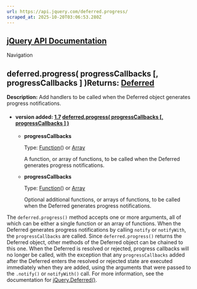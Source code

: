 ```yaml
---
url: https://api.jquery.com/deferred.progress/
scraped_at: 2025-10-20T03:06:53.280Z
---
```


## [jQuery API Documentation](https://jquery.com/ "jQuery API Documentation")

Navigation

## deferred.progress( progressCallbacks \[, progressCallbacks \] )Returns: [Deferred](http://api.jquery.com/Types/\#Deferred)

**Description:** Add handlers to be called when the Deferred object generates progress notifications.

- #### version added: [1.7](https://api.jquery.com/category/version/1.7/) [deferred.progress( progressCallbacks \[, progressCallbacks \] )](https://api.jquery.com/deferred.progress/\#deferred-progress-progressCallbacks-progressCallbacks)

  - **progressCallbacks**

    Type: [Function](http://api.jquery.com/Types/#Function)() or [Array](http://api.jquery.com/Types/#Array)


     A function, or array of functions, to be called when the Deferred generates progress notifications.


  - **progressCallbacks**

    Type: [Function](http://api.jquery.com/Types/#Function)() or [Array](http://api.jquery.com/Types/#Array)


     Optional additional functions, or arrays of functions, to be called when the Deferred generates progress notifications.

The `deferred.progress()` method accepts one or more arguments, all of which can be either a single function or an array of functions. When the Deferred generates progress notifications by calling `notify` or `notifyWith`, the `progressCallbacks` are called. Since `deferred.progress()` returns the Deferred object, other methods of the Deferred object can be chained to this one. When the Deferred is resolved or rejected, progress callbacks will no longer be called, with the exception that any `progressCallbacks` added after the Deferred enters the resolved or rejected state are executed immediately when they are added, using the arguments that were passed to the `.notify()` or `notifyWith()` call. For more information, see the documentation for [jQuery.Deferred()](https://api.jquery.com/jQuery.Deferred/).